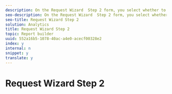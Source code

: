 ```yaml
---
description: On the Request Wizard  Step 2 form, you select whether to create a pivot-style layout or to use the custom layout.
seo-description: On the Request Wizard  Step 2 form, you select whether to create a pivot-style layout or to use the custom layout.
seo-title: Request Wizard Step 2
solution: Analytics
title: Request Wizard Step 2
topic: Report builder
uuid: 552a16b5-1078-40ac-a4e0-acecf00328e2
index: y
internal: n
snippet: y
translate: y
---
```


# Request Wizard Step 2

